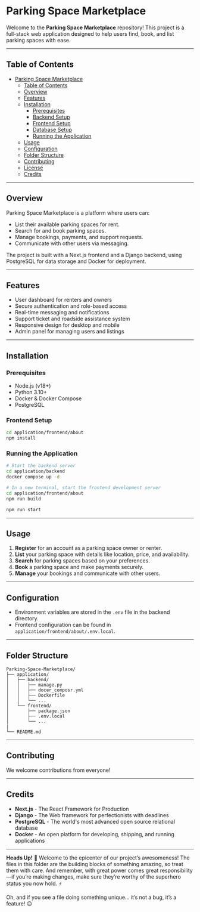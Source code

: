 # Parking Space Marketplace

Welcome to the **Parking Space Marketplace** repository! This project is a full-stack web application designed to help users find, book, and list parking spaces with ease.

---

## Table of Contents

- [Parking Space Marketplace](#parking-space-marketplace)
  - [Table of Contents](#table-of-contents)
  - [Overview](#overview)
  - [Features](#features)
  - [Installation](#installation)
    - [Prerequisites](#prerequisites)
    - [Backend Setup](#backend-setup)
    - [Frontend Setup](#frontend-setup)
    - [Database Setup](#database-setup)
    - [Running the Application](#running-the-application)
  - [Usage](#usage)
  - [Configuration](#configuration)
  - [Folder Structure](#folder-structure)
  - [Contributing](#contributing)
  - [License](#license)
  - [Credits](#credits)

---

## Overview

Parking Space Marketplace is a platform where users can:

- List their available parking spaces for rent.
- Search for and book parking spaces.
- Manage bookings, payments, and support requests.
- Communicate with other users via messaging.

The project is built with a Next.js frontend and a Django backend, using PostgreSQL for data storage and Docker for deployment.

---

## Features

- User dashboard for renters and owners
- Secure authentication and role-based access
- Real-time messaging and notifications
- Support ticket and roadside assistance system
- Responsive design for desktop and mobile
- Admin panel for managing users and listings

---

## Installation

### Prerequisites

- Node.js (v18+)
- Python 3.10+
- Docker & Docker Compose
- PostgreSQL


### Frontend Setup

```bash
cd application/frontend/about
npm install
```

### Running the Application

```bash
# Start the backend server
cd application/backend
docker compose up -d

# In a new terminal, start the frontend development server
cd application/frontend/about
npm run build

npm run start
```

---

## Usage

1. **Register** for an account as a parking space owner or renter.
2. **List** your parking space with details like location, price, and availability.
3. **Search** for parking spaces based on your preferences.
4. **Book** a parking space and make payments securely.
5. **Manage** your bookings and communicate with other users.

---

## Configuration

- Environment variables are stored in the `.env` file in the backend directory.
- Frontend configuration can be found in `application/frontend/about/.env.local`.

---

## Folder Structure

```
Parking-Space-Marketplace/
├── application/
│   ├── backend/
│   │   ├── manage.py
│   │   ├── docer_composr.yml
│   │   ├── Dockerfile
│   │   └── ...
│   └── frontend/
│       ├── package.json
│       ├── .env.local
│       └── ...
|
└── README.md
```

---

## Contributing

We welcome contributions from everyone!

---

## Credits

- **Next.js** - The React Framework for Production
- **Django** - The Web framework for perfectionists with deadlines
- **PostgreSQL** - The world's most advanced open source relational database
- **Docker** - An open platform for developing, shipping, and running applications

---

**Heads Up!** 🚀 Welcome to the epicenter of our project’s awesomeness! The files in this folder are the building blocks
of something amazing, so treat them with care. And remember, with great power comes great responsibility—if you’re
making changes, make sure they’re worthy of the superhero status you now hold. ⚡️

Oh, and if you see a file doing something unique… it’s not a bug, it’s a feature! 😉
